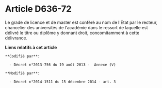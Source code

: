 # Article D636-72

Le grade de licence et de master  est conféré au nom de l'Etat par le recteur, chancelier des universités de l'académie dans
le ressort de laquelle est délivré le titre ou diplôme y donnant droit, concomitamment à cette délivrance.

**Liens relatifs à cet article**

	**Codifié par**:

	  - Décret n°2013-756 du 19 août 2013 -  Annexe (V)

	**Modifié par**:

	  - Décret n°2014-1511 du 15 décembre 2014 - art. 3
